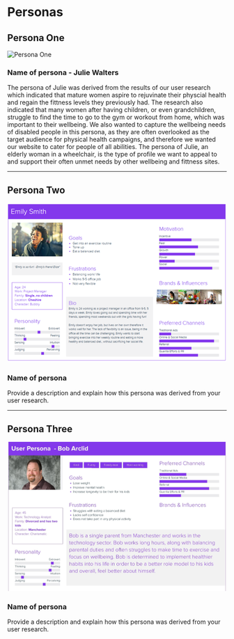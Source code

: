 # Personas

<!-- edit as required -->

## Persona One

<img src="sp2-media/JuliePersona-IC.png" alt="Persona One" width="1000">

### Name of persona - Julie Walters
The persona of Julie was derived from the results of our user research which indicated that mature women aspire to rejuvinate their physcial health and regain the fittness levels they previously had. The research also indicated that many women after having children, or even grandchildren, struggle to find the time to go to the gym or workout from home, which was important to their wellbeing. We also wanted to capture the wellbeing needs of disabled people in this persona, as they are often overlooked as the target audience for physical health campaigns, and therefore we wanted our website to cater for people of all abilities. The persona of Julie, an elderly woman in a wheelchair, is the type of profile we want to appeal to and support their often unmet needs by other wellbeing and fittness sites.

---

## Persona Two

<img src="sp2-media/User Persona-NB.png" alt="Persona Two" width="1000">

### Name of persona
Provide a description and explain how this persona was derived from your user research.

---

## Persona Three

<img src="sp2-media/Liam User Persona .jpg" alt="Persona Three" width="1000">

### Name of persona
Provide a description and explain how this persona was derived from your user research.
